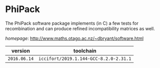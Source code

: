 # PhiPack

The PhiPack software package implements (in C) a few tests for recombination and can produce refined incompatibility matrices as well.

*homepage*: <http://www.maths.otago.ac.nz/~dbryant/software.html>

version | toolchain
--------|----------
``2016.06.14`` | ``iccifort/2019.1.144-GCC-8.2.0-2.31.1``
